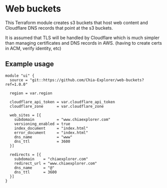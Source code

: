 # Web buckets

This Terraform module creates s3 buckets that host web content and Cloudflare DNS records that point at the s3 buckets.

It is assumed that TLS will be handled by Cloudflare which is much simpler than managing certificates and DNS records in AWS. (having to create certs in ACM, verify identity, etc)

## Example usage

```
module "ui" {
  source = "git::https://github.com/Chia-Explorer/web-buckets?ref=1.0.0"

  region = var.region

  cloudflare_api_token = var.cloudflare_api_token
  cloudflare_zone      = var.cloudflare_zone

  web_sites = [{
    subdomain          = "www.chiaexplorer.com"
    versioning_enabled = true
    index_document     = "index.html"
    error_document     = "index.html"
    dns_name           = "www"
    dns_ttl            = 3600
  }]

  redirects = [{
    subdomain    = "chiaexplorer.com"
    redirect_url = "www.chiaexplorer.com"
    dns_name     = "@"
    dns_ttl      = 3600
  }]
}
```
